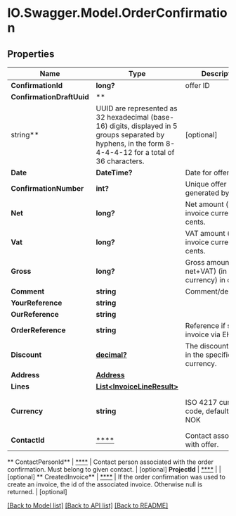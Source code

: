 # IO.Swagger.Model.OrderConfirmation

## Properties

Name | Type | Description | Notes
------------ | ------------- | ------------- | -------------
**ConfirmationId** | **long?** | offer ID | [optional]
**ConfirmationDraftUuid** | **
string** | UUID are represented as 32 hexadecimal (base-16) digits, displayed in 5 groups separated by hyphens, in the form 8-4-4-4-12 for a total of 36 characters. | [optional]
**Date** | **DateTime?** | Date for offer | [optional]
**ConfirmationNumber** | **int?** | Unique offer number generated by us. | [optional]
**Net** | **long?** | Net amount (in invoice currency) in cents. | [optional]
**Vat** | **long?** | VAT amount (in invoice currency) in cents. | [optional]
**Gross** | **long?** | Gross amount (&#x3D; net+VAT) (in invoice currency) in cents. | [optional]
**Comment** | **string** | Comment/description | [optional]
**YourReference** | **string** |  | [optional]
**OurReference** | **string** |  | [optional]
**OrderReference** | **string** | Reference if sending invoice via EHF. | [optional]
**Discount** | [**decimal?**](BigDecimal.md) | The discount amount in the specified currency. | [optional]
**Address** | [**Address**](Address.md) |  | [optional]
**Lines** | [**List&lt;InvoiceLineResult&gt;**](InvoiceLineResult.md) |  | [optional]
**Currency** | **string** | ISO 4217 currency code, default value is NOK | [optional] [default to "NOK"]
**ContactId** | [****](.md) | Contact associated with offer. | [optional]

**
ContactPersonId** | [****](.md) | Contact person associated with the order confirmation. Must belong to given contact.
| [optional]
**ProjectId** | [****](.md) | | [optional]
**
CreatedInvoice** | [****](.md) | If the order confirmation was used to create an invoice, the id of the associated
invoice. Otherwise null is returned. | [optional]

[[Back to Model list]](../README.md#documentation-for-models) [[Back to API list]](../README.md#documentation-for-api-endpoints) [[Back to README]](../README.md)

